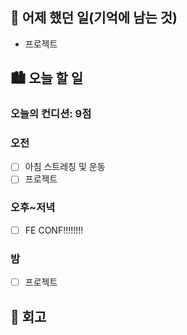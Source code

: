 ## 🌃 어제 했던 일(기억에 남는 것)

- 프로젝트

## 🏙️ 오늘 할 일

### 오늘의 컨디션: 9점

### 오전

- [ ] 아침 스트레칭 및 운동
- [ ] 프로젝트

### 오후~저녁

- [ ] FE CONF!!!!!!!!

### 밤

- [ ] 프로젝트

## 🌆 회고
